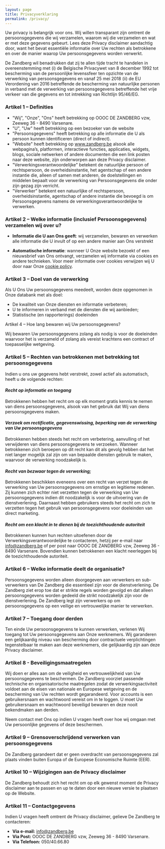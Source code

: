 ```yaml
---
layout: page
title: Privacyverklaring
permalink: /privacy/
---
```


Uw privacy is belangrijk voor ons. Wij willen transparant zijn omtrent de persoonsgegevens die wij verzamelen, waarom wij die verzamelen en wat er met deze gegevens gebeurt. Lees deze Privacy disclaimer aandachtig door, want het bevat essentiële informatie over Uw rechten als betrokkene en over de manier waarop Uw persoonsgegevens worden verwerkt.

De Zandberg wil benadrukken dat zij te allen tijde tracht te handelen in overeenstemming met (i) de Belgische Privacywet van 8 december 1992 tot bescherming van de persoonlijke levenssfeer ten opzichte van de verwerking van persoonsgegevens en vanaf 25 mei 2018 (ii) de EU Verordening van 2016 betreffende de bescherming van natuurlijke personen in verband met de verwerking van persoonsgegevens betreffende het vrije verkeer van die gegevens en tot intrekking van Richtlijn 95/46/EG.

### Artikel 1 – Definities

- "Wij", "Onze", "Ons" heeft betrekking op OOOC DE ZANDBERG vzw, Zeeweg 36 - 8490 Varsenare.
- "U", "Uw" heeft betrekking op een bezoeker van de website
- "Persoonsgegevens" heeft betrekking op alle informatie die U als persoon kunnen identificeren (direct of indirect).
- "Website" heeft betrekking op www.zandberg.be alsook alle webpagina’s, platformen, interactieve functies, applicaties, widgets, blogs, sociale netwerken of andere documenten die een link posten naar deze website, zijn onderworpen aan deze Privacy disclaimer.
- "Verwerkingsverantwoordelijke" betekent de natuurlijke persoon of rechtspersoon, de overheidsinstantie, het agentschap of een andere instantie die, alleen of samen met anderen, de doelstellingen en middelen bepaalt voor de verwerking van Persoonsgegevens die onder zijn gezag zijn verricht.
- "Verwerker" betekent een natuurlijke of rechtspersoon, overheidsinstantie, agentschap of andere instantie die bevoegd is om Persoonsgegevens namens de verwerkingsverantwoordelijke te verwerken.

### Artikel 2 – Welke informatie (inclusief Persoonsgegevens) verzamelen wij over u?

- **Informatie die U aan Ons geeft**: wij verzamelen, bewaren en verwerken alle informatie die U invult of op een andere manier aan Ons verstrekt

- **Automatische informatie**: wanneer U Onze website bezoekt of een nieuwsbrief van Ons ontvangt, verzamelen wij informatie via cookies en andere technieken. Voor meer informatie over cookies verwijzen wij U door naar Onze [cookie policy](/cookies).

### Artikel 3 – Doel van de verwerking

Als U Ons Uw persoonsgegevens meedeelt, worden deze opgenomen in Onze databank met als doel:

- De kwaliteit van Onze diensten en informatie verbeteren;
- U te informeren in verband met de diensten die wij aanbieden;
- Statistische (en rapporterings) doeleinden  

Artikel 4 – Hoe lang bewaren wij Uw persoonsgegevens?

Wij bewaren Uw persoonsgegevens zolang als nodig is voor de doeleinden waarvoor het is verzameld of zolang als vereist krachtens een contract of toepasselijke wetgeving.

### Artikel 5 –  Rechten van betrokkenen met betrekking tot persoonsgegevens

Indien u ons uw gegevens hebt verstrekt, zowel actief als automatisch, heeft u de volgende rechten:

#### _Recht op informatie en toegang_

Betrokkenen hebben het recht om op elk moment gratis kennis te nemen van diens persoonsgegevens, alsook van het gebruik dat Wij van diens persoonsgegevens maken.

#### _Verzoek om rectificatie, gegevenswissing, beperking van de verwerking van Uw persoonsgegevens_

Betrokkenen hebben steeds het recht om verbetering, aanvulling of het verwijderen van diens persoonsgegevens te verzoeken. Wanneer betrokkenen zich beroepen op dit recht kan dit als gevolg hebben dat het niet langer mogelijk zal zijn om van bepaalde diensten gebruik te maken, waarvoor de verwerking noodzakelijk is.

#### _Recht van bezwaar tegen de verwerking;_

Betrokkenen beschikken eveneens over een recht van verzet tegen de verwerking van Uw persoonsgegevens om ernstige en legitieme redenen. Zij kunnen zich echter niet verzetten tegen de verwerking van Uw persoonsgegevens indien dit noodzakelijk is voor de uitvoering van de dienstverlening. Daarnaast hebben gebruikers steeds het recht om zich te verzetten tegen het gebruik van persoonsgegevens voor doeleinden van direct marketing.

#### _Recht om een klacht in te dienen bij de toezichthoudende autoriteit_

Betrokkenen kunnen hun rechten uitoefenen door  de Verwerkingsverantwoordelijke te contacteren, hetzij per e-mail naar [info@zandberg.be](mailto:info@zandberg.be) of per post naar OOOC DE ZANDBERG vzw, Zeeweg 36 - 8490 Varsenare. Bovendien kunnen betrokkenen een klacht neerleggen bij de toezichthoudende autoriteit.

### Artikel 6 – Welke informatie deelt de organisatie?

Persoonsgegevens worden alleen doorgegeven aan verwerkers en sub-verwerkers van De Zandberg die essentieel zijn voor de dienstverlening. De Zandberg ziet erop toe dat er strikte regels worden gevolgd en dat alleen persoonsgegevens worden gedeeld die strikt noodzakelijk zijn voor de dienstverlening. De Zandberg legt zijn verwerkers op om persoonsgegevens op een veilige en vertrouwelijke manier te verwerken.

### Artikel 7 – Toegang door derden

Ten einde Uw persoonsgegevens te kunnen verwerken, verlenen Wij toegang tot Uw persoonsgegevens aan Onze werknemers. Wij garanderen een gelijkaardig niveau van bescherming door contractuele verplichtingen tegenstelbaar te maken aan deze werknemers, die gelijkaardig zijn aan deze Privacy disclaimer.

### Artikel 8 - Beveiligingsmaatregelen

Wij doen er alles aan om de veiligheid en vertrouwelijkheid van Uw persoonsgegevens te beschermen. De Zandberg voorziet passende technische en organisatorische maatregelen zodat de verwerkingsactiviteit voldoet aan de eisen van nationale en Europese wetgeving en de bescherming van Uw rechten wordt gegarandeerd. Voor accounts is een gebruikersnaam en wachtwoord vereist om in te loggen. U moet Uw gebruikersnaam en wachtwoord beveiligd bewaren en deze nooit bekendmaken aan derden.

Neem contact met Ons op indien U vragen heeft over hoe wij omgaan met Uw persoonlijke gegevens of deze beschermen.

### Artikel 9 – Grensoverschrijdend verwerken van persoonsgegevens

De Zandberg garandeert dat er geen overdracht van persoonsgegevens zal plaats vinden buiten Europa of de Europese Economische Ruimte (EER).

### Artikel 10 – Wijzigingen aan de Privacy disclaimer

De Zandberg behoudt zich het recht om op elk gewenst moment de Privacy disclaimer  aan te passen en up te daten door een nieuwe versie te plaatsen op de Website.

### Artikel 11 – Contactgegevens

Indien U vragen heeft omtrent de Privacy disclaimer, gelieve De Zandberg te contacteren:

- **Via e-mail:** [info@zandberg.be](mailto:info@zandberg.be)
- **Via Post:** OOOC DE ZANDBERG vzw, Zeeweg 36 - 8490 Varsenare.
- **Via Telefoon:** 050/40.66.80
